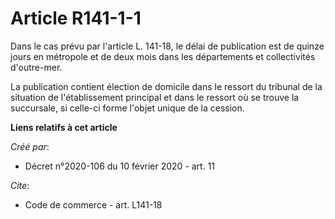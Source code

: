 # Article R141-1-1

Dans le cas prévu par l'article L. 141-18, le délai de publication est de quinze jours en métropole et de deux mois dans les
départements et collectivités d'outre-mer. 

La publication contient élection de domicile dans le ressort du tribunal de la situation de l'établissement principal et dans
le ressort où se trouve la succursale, si celle-ci forme l'objet unique de la cession.

**Liens relatifs à cet article**

_Créé par_:

  - Décret n°2020-106 du 10 février 2020 - art. 11

_Cite_:

  - Code de commerce - art. L141-18
